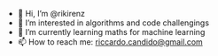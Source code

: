 - 👋 Hi, I’m @rikirenz
- 👀 I’m interested in algorithms and code challengings
- 🌱 I’m currently learning maths for machine learning
- 📫 How to reach me: riccardo.candido@gmail.com
